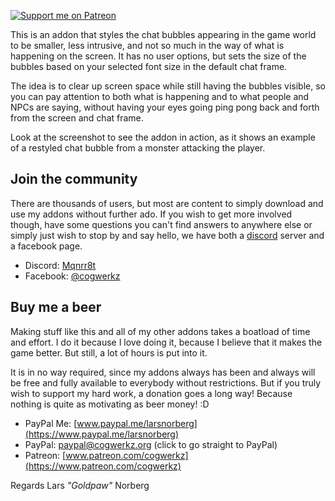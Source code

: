 [ ![Support me on Patreon](http://i.imgur.com/kVU2d3f.png) ](https://www.patreon.com/cogwerkz) 

This is an addon that styles the chat bubbles appearing in the game world to be smaller, less intrusive, and not so much in the way of what is happening on the screen. It has no user options, but sets the size of the bubbles based on your selected font size in the default chat frame.

The idea is to clear up screen space while still having the bubbles visible, so you can pay attention to both what is happening and to what people and NPCs are saying, without having your eyes going ping pong back and forth from the screen and chat frame.

Look at the screenshot to see the addon in action, as it shows an example of a restyled chat bubble from a monster attacking the player.

## Join the community

There are thousands of users, but most are content to simply download and use my addons without further ado. If you wish to get more involved though, have some questions you can't find answers to anywhere else or simply just wish to stop by and say hello, we have both a [discord](https://discordapp.com/) server and a facebook page.

* Discord: [Mqnrr8t](https://discord.gg/Mqnrr8t)
* Facebook: [@cogwerkz](https://www.facebook.com/cogwerkz)

## Buy me a beer
Making stuff like this and all of my other addons takes a boatload of time and effort. I do it because I love doing it, because I believe that it makes the game better. But still, a lot of hours is put into it. 

It is in no way required, since my addons always has been and always will be free and fully available to everybody without restrictions. But if you truly wish to support my hard work, a donation goes a long way! Because nothing is quite as motivating as beer money! :D

* PayPal Me: [www.paypal.me/larsnorberg](https://www.paypal.me/larsnorberg)
* PayPal: [paypal@cogwerkz.org](https://www.paypal.com/cgi-bin/webscr?hosted_button_id=NYTWF68FKGLL6&item_name=Goldpaw%27s+UI%28By+Lars+Norberg%29&cmd=_s-xclick) (click to go straight to PayPal) 
* Patreon: [www.patreon.com/cogwerkz](https://www.patreon.com/cogwerkz) 



Regards 
Lars *"Goldpaw"* Norberg
